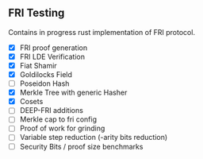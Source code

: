 ## FRI Testing

Contains in progress rust implementation of FRI protocol. 

- [x] FRI proof generation 
- [x] FRI LDE Verification
- [x] Fiat Shamir
- [x] Goldilocks Field
- [ ] Poseidon Hash
- [x] Merkle Tree with generic Hasher
- [x] Cosets
- [ ] DEEP-FRI additions
- [ ] Merkle cap to fri config
- [ ] Proof of work for grinding
- [ ] Variable step reduction (-arity bits reduction)
- [ ] Security Bits / proof size benchmarks 
